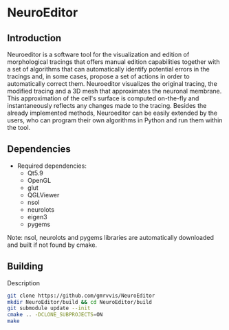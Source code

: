 NeuroEditor
=====================================================

## Introduction
Neuroeditor is a software tool for the visualization and edition of morphological tracings that offers manual edition capabilities together with a set of algorithms that can automatically identify potential errors in the tracings and, in some cases, propose a set of actions in order to automatically correct them. Neuroeditor visualizes the original tracing, the modified tracing and a 3D mesh that  approximates the neuronal membrane. This approximation of the cell's surface is computed on-the-fly and instantaneously reflects any changes made to the tracing. Besides the already implemented methods, Neuroeditor can be easily extended by the users, who can program their own algorithms in Python and run them within the tool.


## Dependencies

* Required dependencies:
    * Qt5.9
    * OpenGL
    * glut
    * QGLViewer
    * nsol
    * neurolots
    * eigen3
    * pygems

Note: nsol, neurolots and pygems libraries are automatically downloaded and built if not found by cmake.

## Building

Description

```bash
git clone https://github.com/gmrvvis/NeuroEditor
mkdir NeuroEditor/build && cd NeuroEditor/build
git submodule update --init
cmake .. -DCLONE_SUBPROJECTS=ON
make
```
